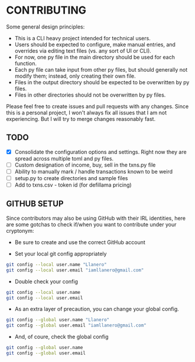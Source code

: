 # CONTRIBUTING

Some general design principles:

- This is a CLI heavy project intended for technical users.
- Users should be expected to configure, make manual entries, and overrides
  via editing text files (vs. any sort of UI or CLI).
- For now, one py file in the main directory should be used for each function.
- Each py file can take input from other py files, but should generally not
  modify them; instead, only creating their own file.
- Files in the output directory should be expected to be overwritten by py
  files.
- Files in other directories should not be overwritten by py files.

Please feel free to create issues and pull requests with any changes. Since
this is a personal project, I won't always fix all issues that I am not
experiencing. But I will try to merge changes reasonably fast.

## TODO

- [x] Consolidate the configuration options and settings. Right now they are spread across multiple toml and py files.
- [ ] Custom designation of income, buy, sell in the txns.py file
- [ ] Ability to manually mark / handle transactions known to be weird
- [ ] setup.py to create directories and sample files
- [ ] Add to txns.csv - token id (for defillama pricing)

## GITHUB SETUP

Since contributors may also be using GitHub with their IRL identities,
here are some gotchas to check if/when you want to contribute under your
cryptonym:

- Be sure to create and use the correct GitHub account

- Set your local git config appropriately

```sh
git config --local user.name "Llanero"
git config --local user.email "iamllanero@gmail.com"
```

- Double check your config

```sh
git config --local user.name
git config --local user.email
```

- As an extra layer of precaution, you can change your global config.

```sh
git config --global user.name "Llanero"
git config --global user.email "iamllanero@gmail.com"
```

- And, of coure, check the global config

```sh
git config --global user.name
git config --global user.email
```

